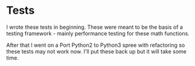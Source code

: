 Tests
=======================
I wrote these tests in beginning. 
These were meant to be the basis of a testing framework - mainly performance testing for these math functions. 

After that I went on a Port Python2 to Python3 spree with refactoring so these tests may not work now. I'll put these back up but it will take some time.